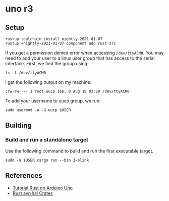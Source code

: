 # uno r3

## Setup

```
rustup toolchain install nightly-2021-01-07
rustup +nightly-2021-01-07 component add rust-src
```

If you get a permission denied error when accessing `/dev/ttyACM0`. You may need to add your user to a linux user group that has access to the serial interface. First, we find the group using:

```
ls -l /dev/ttyACM0
```

I get the following output on my machine:

```
crw-rw---- 1 root uucp 166, 0 Aug 19 03:29 /dev/ttyACM0
```

To add your username to uucp group, we run:

```
sudo usermod -a -G uucp $USER
```

## Building

### Build and run a standalone target

Use the following command to build and run the first executable target.
```
sudo -u $USER cargo run --bin 1-blink
```

## References

- [Tutorial Rust on Arduino Uno](https://creativcoder.dev/rust-on-arduino-uno)
- [Rust avr-hal Crates](https://github.com/Rahix/avr-hal)
